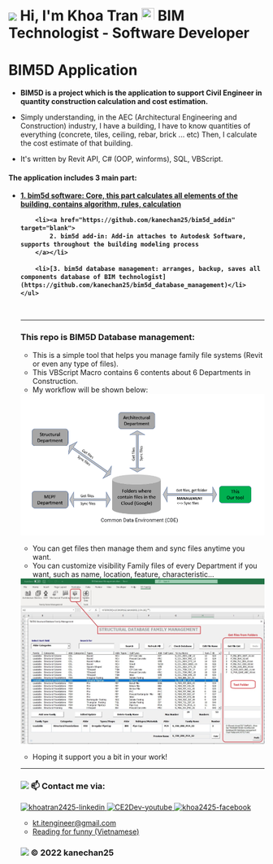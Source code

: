 # <img src="https://github.com/kanechan25/kanechan25/blob/main/img/interface/logo_ce2dev.png" width="30px"> Hi, I'm Khoa Tran <img src="https://media.giphy.com/media/hvRJCLFzcasrR4ia7z/giphy.gif" width="25px" height="25px"> BIM Technologist - Software Developer 
# BIM5D Application
- <strong>BIM5D is a project which is the application to support Civil Engineer in quantity construction calculation and cost estimation. </strong>
- Simply understanding, in the AEC (Architectural Engineering and Construction) industry, I have a building, I have to know quantities of everything (concrete, tiles, ceiling, rebar, brick ... etc)
Then, I calculate the cost estimate of that building.

- It's written by Revit API, C# (OOP, winforms), SQL, VBScript.
<h4>The application includes 3 main part: </h4>
<strong>
	<ul>
		<li><a href="https://github.com/kanechan25/bim5d_software" target="blank">
			1. bim5d software: Core, this part calculates all elements of the building, contains algorithm, rules, calculation
		</a></li>
	
		<li><a href="https://github.com/kanechan25/bim5d_addin" target="blank">
			2. bim5d add-in: Add-in attaches to Autodesk Software, supports throughout the building modeling process
		</a></li>
		
		<li>[3. bim5d database management: arranges, backup, saves all components database of BIM technologist](https://github.com/kanechan25/bim5d_database_management)</li>
	</ul>
</strong>
&nbsp;

---
<h3>This repo is BIM5D Database management: </h3>

- This is a simple tool that helps you manage family file systems (Revit or even any type of files).
- This VBScript Macro contains 6 contents about 6 Departments in Construction.
- My workflow will be shown below:
<img src="https://github.com/kanechan25/5D-BIM-Database-Management/blob/main/workflow.PNG">

- You can get files then manage them and sync files anytime you want.
- You can customize visibility Family files of every Department if you want, such as name, location, feature, characteristic...

<img src="https://github.com/kanechan25/5D-BIM-Database-Management/blob/main/demoformStr.jpg">

- Hoping it support you a bit in your work!
---

### <img src="https://github.com/kanechan25/kanechan25/blob/main/img/interface/logo_ce2dev.png" width="25px"> 📫 Contact me via:
  <a href="https://www.linkedin.com/in/khoatran2425/" target="blank">
    <img src="https://img.icons8.com/bubbles/100/000000/linkedin.png" alt="khoatran2425-linkedin" />
  </a>
  <a href="https://www.youtube.com/c/CE2Dev" target="blank">
    <img src="https://img.icons8.com/bubbles/100/000000/youtube-squared.png" alt="CE2Dev-youtube" />
  </a>
  <a href="https://www.facebook.com/khoa2425/" target="blank">
    <img src="https://img.icons8.com/bubbles/100/000000/facebook-new.png" alt="khoa2425-facebook" />
  </a>


  <br />

- kt.itengineer@gmail.com
- [Reading for funny (Vietnamese)](https://ngoatv.blogspot.com/)
### <img src="https://github.com/kanechan25/kanechan25/blob/main/img/interface/logo_ce2dev.png" width="25px"> © 2022 kanechan25
